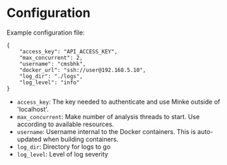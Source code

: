 # Configuration

Example configuration file:

```
{
    "access_key": "API_ACCESS_KEY",
    "max_concurrent": 2,
    "username": "cmsbhk",
    "docker_url": "ssh://user@192.168.5.10",
    "log_dir": "./logs",
    "log_level": "info"
}
```

- `access_key`: The key needed to authenticate and use Minke outside of 'localhost'.
- `max_concurrent`: Make number of analysis threads to start. Use according to available resources.
- `username`: Username internal to the Docker containers. This is auto-updated when building containers.
- `log_dir`: Directory for logs to go
- `log_level`: Level of log severity